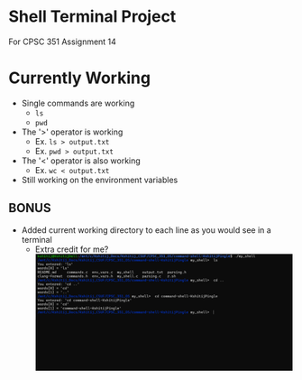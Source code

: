 # Shell Terminal Project
For CPSC 351 Assignment 14

# Currently Working
- Single commands are working
    - `ls`  
    - `pwd`  
- The '>' operator is working
    - Ex. `ls > output.txt`  
    - Ex.  `pwd > output.txt`  
- The '<' operator is also working
    - Ex. `wc < output.txt`
- Still working on the environment variables


## BONUS
- Added current working directory to each line as you would see in a terminal
    - Extra credit for me?
![alt text](https://github.com/24fa-351/command-shell-KshitijPingle/blob/main/current_dir_screenshot.png)

